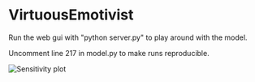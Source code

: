 # VirtuousEmotivist
Run the web gui with "python server.py" to play around with the model.

Uncomment line 217 in model.py to make runs reproducible.

![Sensitivity plot](sensitivity_plot.jpg?raw=true "Sensitivity plot, x=steps")